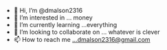 - 👋 Hi, I’m @dmalson2316
- 👀 I’m interested in ... money
- 🌱 I’m currently learning ...everything 
- 💞️ I’m looking to collaborate on ... whatever is clever 
- 📫 How to reach me ...dmalson2316@gmail.com

<!---
dmalson2316/dmalson2316 is a ✨ special ✨ repository because its `README.md` (this file) appears on your GitHub profile.
You can click the Preview link to take a look at your changes.
--->

